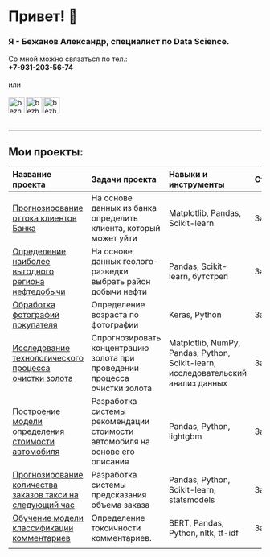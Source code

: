 # Привет! 👋

### Я - Бежанов Александр, специалист по Data Science.

Со мной можно связаться по тел.: <br>
**+7-931-203-56-74** <br><br>
или <br><br>
[<img align="left" alt="bezhanov_ap | WhatsApp" height="32px" src="https://img.icons8.com/?size=96&id=16713&format=png"/>](https://wa.me/79312035674)
[<img align="left" alt="bezhanov_ap | telegram" height="32px" src="https://img.icons8.com/?size=160&id=k4jADXhS5U1t&format=png"/>](https://t.me/bezhanov_ap)
[<img align="left" alt="bezhanov_ap | e-mail" height="32px" src="https://img.icons8.com/?size=96&id=JeO1Kv9jsmLr&format=png"/>](mailto:roum-s@mail.ru)
<br><br><br>
***
## Мои проекты:
| Название проекта | Задачи проекта | Навыки и инструменты | Статус
|:-----------|:---------|:-----------|:-----------
[Прогнозирование оттока клиентов Банка](1_bank_customer_churn_modeling) | На основе данных из банка определить клиента, который может уйти | Matplotlib, Pandas, Scikit-learn | Завершён
[Определение наиболее выгодного региона нефтедобычи](2_oil_wells) | На основе данных геолого-разведки выбрать район добычи нефти | Pandas, Scikit-learn, бутстреп | Завершён
[Обработка фотографий покупателя](3_faces) | Определение возраста по фотографии | Keras, Python | Завершён
[Исследование технологического процесса очистки золота](4_gold_recovery) | Спрогнозировать концентрацию золота при проведении процесса очистки золота | Matplotlib, NumPy, Pandas, Python, Scikit-learn, исследовательский анализ данных | Завершён
[Построение модели определения стоимости автомобиля](5_car_prices) | Разработка системы рекомендации стоимости автомобиля на основе его описания | Pandas, Python, lightgbm | Завершён
[Прогнозирование количества заказов такси на следующий час](6_taxi) | Разработка системы предсказания объема заказа | Pandas, Python, Scikit-learn, statsmodels | Завершён
[Обучение модели классификации комментариев](7_toxic_comments) | Определение токсичности комментариев. |BERT, Pandas, Python, nltk, tf-idf | Завершён
|||




<!--
**bezhanovap/bezhanovap** is a ✨ _special_ ✨ repository because its `README.md` (this file) appears on your GitHub profile.

Here are some ideas to get you started:

- 🔭 I’m currently working on ...
- 🌱 I’m currently learning ...
- 👯 I’m looking to collaborate on ...
- 🤔 I’m looking for help with ...
- 💬 Ask me about ...
- 📫 How to reach me: ...
- 😄 Pronouns: ...
- ⚡ Fun fact: ...
-->
